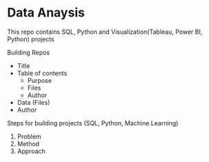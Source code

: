 # Data Anaysis
This repo contains SQL, Python and Visualization(Tableau, Power BI, Python) projects

Building Repos
- Title
- Table of contents
  - Purpose
  - Files
  - Author
 - Data (Files)
 - Author
  
Steps for building projects (SQL, Python, Machine Learning)
1. Problem
2. Method
3. Approach
